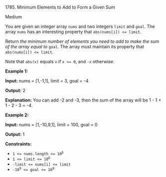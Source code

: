 1785\. Minimum Elements to Add to Form a Given Sum

Medium

You are given an integer array `nums` and two integers `limit` and `goal`. The array `nums` has an interesting property that `abs(nums[i]) <= limit`.

Return _the minimum number of elements you need to add to make the sum of the array equal to_ `goal`. The array must maintain its property that `abs(nums[i]) <= limit`.

Note that `abs(x)` equals `x` if `x >= 0`, and `-x` otherwise.

**Example 1:**

**Input:** nums = [1,-1,1], limit = 3, goal = -4

**Output:** 2

**Explanation:** You can add -2 and -3, then the sum of the array will be 1 - 1 + 1 - 2 - 3 = -4. 

**Example 2:**

**Input:** nums = [1,-10,9,1], limit = 100, goal = 0

**Output:** 1 

**Constraints:**

*   <code>1 <= nums.length <= 10<sup>5</sup></code>
*   <code>1 <= limit <= 10<sup>6</sup></code>
*   `-limit <= nums[i] <= limit`
*   <code>-10<sup>9</sup> <= goal <= 10<sup>9</sup></code>